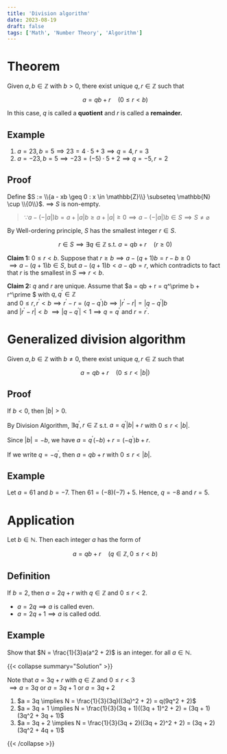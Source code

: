 ```yaml
---
title: 'Division algorithm'
date: 2023-08-19
draft: false
tags: ['Math', 'Number Theory', 'Algorithm']
---
```


# Theorem

Given $a, b \in \mathbb{Z}$ with $b > 0$, there exist unique $q, r \in \mathbb{Z}$ such that

$$
a = qb + r \quad (0 \leq r < b)
$$

In this case, $q$ is called a **quotient** and $r$ is called a **remainder.**

## Example

1. $a = 23, b = 5 \implies 23 = 4 \cdot 5 + 3 \implies q = 4, r = 3$
2. $a = -23, b = 5 \implies -23 = (-5) \cdot 5 + 2 \implies q = -5, r = 2$

## Proof

Define $S := \\{a - xb \geq 0 : x \in \mathbb{Z}\\} \subseteq \mathbb{N} \cup \\{0\\}$. $\implies$ $S$ is non-empty.

> $\because a - (-|a|)b = a + |a|b \geq a + |a| \geq 0 \implies a - (-|a|)b \in S \implies S \neq \varnothing$

By Well-ordering principle, $S$ has the smallest integer $r \in S$.

$$
r \in S \implies \exists q \in \mathbb{Z} \text{ s.t. } a = qb + r \quad (r \geq 0)
$$

**Claim 1:** $0 \leq r < b$. Suppose that $r \geq b \implies a - (q+1)b = r - b \geq 0$  
$\implies a - (q+1)b \in S$, but $a -(q + 1)b < a - qb = r$, which contradicts to fact that $r$ is the smallest in $S \implies r < b$.

**Claim 2:** $q$ and $r$ are unique. Assume that $a = qb + r = q^\prime b + r^\prime $ with $q, q^\prime \in \mathbb{Z}$  
and $0 \leq r, r^\prime < b \implies r^\prime - r = (q - q^\prime)b \implies |r^\prime - r| = |q - q^\prime |b$  
and $|r^\prime - r| < b$ $\implies |q - q^\prime| < 1 \implies q = q^\prime$ and $r = r^\prime$.

# Generalized division algorithm

Given $a, b \in \mathbb{Z}$ with $b \neq 0$, there exist unique $q, r \in \mathbb{Z}$ such that

$$
a = qb + r \quad (0 \leq r < |b|)
$$

## Proof

If $b < 0$, then $|b| > 0$.

By Division Algorithm, $\exists q^\prime, r \in \mathbb{Z}$ s.t. $a = q^\prime |b| + r$ with $0 \leq r < |b|$.

Since $|b| = -b$, we have $a = q^\prime (-b) + r = (-q^\prime) b + r$.

If we write $q = -q^\prime$, then $a = qb + r$ with $0 \leq r < |b|$.

## Example

Let $a = 61$ and $b = -7$. Then $61 = (-8)(-7) + 5$. Hence, $q = -8$ and $r = 5$.

# Application

Let $b \in \mathbb{N}$. Then each integer $a$ has the form of

$$
a = qb + r \quad (q \in \mathbb{Z}, 0 \leq r < b)
$$

## Definition

If $b = 2$, then $a = 2q + r$ with $q \in \mathbb{Z}$ and $0 \leq r < 2$.

- $a = 2q \implies a$ is called even.
- $a = 2q + 1 \implies a$ is called odd.

## Example

Show that $N = \frac{1}{3}a(a^2 + 2)$ is an integer. for all $a \in \mathbb{N}$.

{{< collapse summary="Solution" >}}

Note that $a = 3q + r$ with $q \in \mathbb{Z}$ and $0 \leq r < 3$   
$\implies a = 3q$ or $a = 3q + 1$ or $a = 3q + 2$

1. $a = 3q \implies N = \frac{1}{3}(3q)((3q)^2 + 2) = q(9q^2 + 2)$
2. $a = 3q + 1 \implies N = \frac{1}{3}(3q + 1)((3q + 1)^2 + 2) = (3q + 1)(3q^2 + 3q + 1)$
3. $a = 3q + 2 \implies N = \frac{1}{3}(3q + 2)((3q + 2)^2 + 2) = (3q + 2)(3q^2 + 4q + 1)$ 

{{< /collapse >}}
